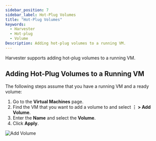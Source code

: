 ```yaml
---
sidebar_position: 7
sidebar_label: Hot-Plug Volumes
title: "Hot-Plug Volumes"
keywords:
  - Harvester
  - Hot-plug
  - Volume
Description: Adding hot-plug volumes to a running VM.
---
```


Harvester supports adding hot-plug volumes to a running VM.

## Adding Hot-Plug Volumes to a Running VM

The following steps assume that you have a running VM and a ready volume:

1. Go to the **Virtual Machines** page.
1. Find the VM that you want to add a volume to and select **⋮ > Add Volume**.
1. Enter the **Name** and select the **Volume**.
1. Click **Apply**.

![Add Volume](/img/v1.2/vm/add-volume.png)
